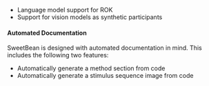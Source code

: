 - Language model support for ROK
- Support for vision models as synthetic participants

#### Automated Documentation

SweetBean is designed with automated documentation in mind. This includes the following two features:
- Automatically generate a method section from code
- Automatically generate a stimulus sequence image from code